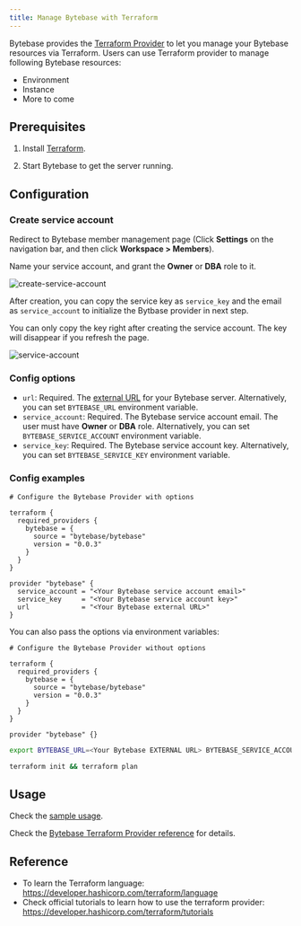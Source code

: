```yaml
---
title: Manage Bytebase with Terraform
---
```


Bytebase provides the [Terraform Provider](https://registry.terraform.io/providers/bytebase/bytebase) to let you manage your Bytebase resources via Terraform. Users can use Terraform provider to manage following Bytebase resources:

- Environment
- Instance
- More to come

## Prerequisites

1. Install [Terraform](https://developer.hashicorp.com/terraform/downloads?product_intent=terraform).

2. Start Bytebase to get the server running.

## Configuration

### Create service account

Redirect to Bytebase member management page (Click **Settings** on the navigation bar, and then click **Workspace > Members**).

Name your service account, and grant the **Owner** or **DBA** role to it.

![create-service-account](/docs/get-started/work-with-terraform/create-service-account.webp)

After creation, you can copy the service key as `service_key` and the email as `service_account` to initialize the Bytbase provider in next step.

<hint-block type="warning">

You can only copy the key right after creating the service account. The key will disappear if you refresh the page.

</hint-block>

![service-account](/docs/get-started/work-with-terraform/service-account.webp)

### Config options

- `url`: Required. The [external URL](/docs/get-started/install/external-url) for your Bytebase server. Alternatively, you can set `BYTEBASE_URL` environment variable.
- `service_account`: Required. The Bytebase service account email. The user must have **Owner** or **DBA** role. Alternatively, you can set `BYTEBASE_SERVICE_ACCOUNT` environment variable.
- `service_key`: Required. The Bytebase service account key. Alternatively, you can set `BYTEBASE_SERVICE_KEY` environment variable.

### Config examples

```hcl
# Configure the Bytebase Provider with options

terraform {
  required_providers {
    bytebase = {
      source = "bytebase/bytebase"
      version = "0.0.3"
    }
  }
}

provider "bytebase" {
  service_account = "<Your Bytebase service account email>"
  service_key     = "<Your Bytebase service account key>"
  url             = "<Your Bytebase external URL>"
}
```

You can also pass the options via environment variables:

```hcl
# Configure the Bytebase Provider without options

terraform {
  required_providers {
    bytebase = {
      source = "bytebase/bytebase"
      version = "0.0.3"
    }
  }
}

provider "bytebase" {}
```

```bash
export BYTEBASE_URL=<Your Bytebase EXTERNAL URL> BYTEBASE_SERVICE_ACCOUNT=<Your Bytebase service account email> BYTEBASE_SERVICE_KEY=<Your Bytebase service account key>

terraform init && terraform plan
```

## Usage

Check the [sample usage](https://github.com/bytebase/terraform-provider-bytebase/blob/main/examples/main.tf).

Check the [Bytebase Terraform Provider reference](https://registry.terraform.io/providers/bytebase/bytebase/latest/docs) for details.

## Reference

- To learn the Terraform language: https://developer.hashicorp.com/terraform/language
- Check official tutorials to learn how to use the terraform provider: https://developer.hashicorp.com/terraform/tutorials
